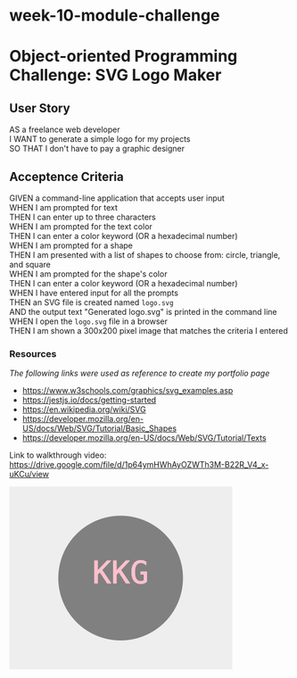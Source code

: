 # week-10-module-challenge

# Object-oriented Programming Challenge: SVG Logo Maker

## User Story
AS a freelance web developer  
I WANT to generate a simple logo for my projects  
SO THAT I don't have to pay a graphic designer  

## Acceptence Criteria
GIVEN a command-line application that accepts user input  
WHEN I am prompted for text  
THEN I can enter up to three characters  
WHEN I am prompted for the text color  
THEN I can enter a color keyword (OR a hexadecimal number)  
WHEN I am prompted for a shape  
THEN I am presented with a list of shapes to choose from: circle, triangle, and square  
WHEN I am prompted for the shape's color  
THEN I can enter a color keyword (OR a hexadecimal number)  
WHEN I have entered input for all the prompts  
THEN an SVG file is created named `logo.svg`  
AND the output text "Generated logo.svg" is printed in the command line  
WHEN I open the `logo.svg` file in a browser  
THEN I am shown a 300x200 pixel image that matches the criteria I entered  

### Resources
*The following links were used as reference to create my portfolio page*

- https://www.w3schools.com/graphics/svg_examples.asp
- https://jestjs.io/docs/getting-started
- https://en.wikipedia.org/wiki/SVG
- https://developer.mozilla.org/en-US/docs/Web/SVG/Tutorial/Basic_Shapes
- https://developer.mozilla.org/en-US/docs/Web/SVG/Tutorial/Texts

Link to walkthrough video: https://drive.google.com/file/d/1p64ymHWhAyOZWTh3M-B22R_V4_x-uKCu/view

![Alt text](image-2.png)